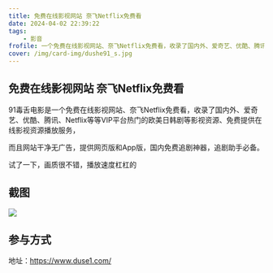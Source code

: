 ```yaml
---
title: 免费在线影视网站 奈飞Netflix免费看
date: 2024-04-02 22:39:22
tags:
    - 影音
frofile: 一个免费在线影视网站、奈飞Netflix免费看，收录了国内外、爱奇艺、优酷、腾讯、Netflix等等VIP平台热门的欧美日韩剧等影视资源一个比较干净的国外在线大人抖音视频学习网站
cover: /img/card-img/dushe91_s.jpg
---
```


## 免费在线影视网站 奈飞Netflix免费看

91毒舌电影是一个免费在线影视网站、奈飞Netflix免费看，收录了国内外、爱奇艺、优酷、腾讯、Netflix等等VIP平台热门的欧美日韩剧等影视资源、免费提供在线影视资源播放服务，

而且网站干净无广告，提供网页版和App版，国内免费追剧神器，追剧助手必备。

试了一下，画质很不错，播放速度杠杠的

## 截图

![](/img/card-img/dushe91.png)

## 参与方式

地址：https://www.duse1.com/
